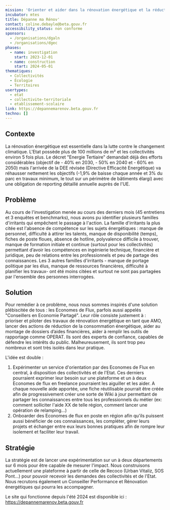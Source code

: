 ```yaml
---
mission: 'Orienter et aider dans la rénovation énergétique et la réduction de la consommation des bâtiments publics '
incubator: mtes
title: Dépanne ma Rénov'
contact: coline.debayle@beta.gouv.fr
accessibility_status: non conforme
sponsors:
  - /organisations/dgaln
  - /organisations/dgec
phases:
  - name: investigation
    start: 2023-12-01
  - name: construction
    start: 2024-05-01
thematiques:
  - Collectivités
  - Écologie
  - Territoires
usertypes:
  - etat
  - collectivite-territoriale
  - etablissement-scolaire
link: https://depannemarenov.beta.gouv.fr
techno: []
---
```

## Contexte
La rénovation énergétique est essentielle dans la lutte contre le changement climatique. L'Etat possède plus de 100 millions de m² et les collectivités environ 5 fois plus. Le décret "Energie Tertiaire" demandait déjà des efforts considérables (objectif de - 40% en 2030, - 50% en 2040 et - 60% en 2050) mais l'arrivée de la DEE révisée (Directive Efficacité Energétique) va réhausser nettement les objectifs (-1,9% de baisse chaque année et 3% du parc en travaux minimum, le tout sur un périmètre de bâtiments élargi) avec une obligation de reporting détaillé annuelle auprès de l'UE. 


## Problème

Au cours de l'investigation menée au cours des derniers mois (45 entretiens et 3 enquêtes et benchmarks), nous avons pu identifier plusieurs familles d'irritants qui empêchent le passage à l'action. La famille d'irritants la plus citée est l'absence de compétence sur les sujets énergétiques : manque de personnel, difficulté à attirer les talents, manque de disponibilité (temps), fiches de poste floues, absence de hotline, polyvalence difficile à trouver, manque de formation initiale et continue (surtout pour les collectivités) permettant d’avoir les compétences en ingénierie technique, financière et juridique, peu de relations entre les professionnels et peu de partage des connaissances. Les 3 autres familles d'irritants - manque de portage politique par les élus, manque de ressources financières, difficulté à planifier les travaux- ont été moins citées et surtout ne sont pas partagées par l'ensemble des personnes interrogées.

## Solution

Pour remédier à ce problème, nous nous sommes inspirés d'une solution plébiscitée de tous : les Economes de Flux, parfois aussi appelés "Conseillers en Economie Partagé". Leur rôle consiste justement à  : prioriser et piloter des travaux de rénovation énergétique en tant que AMO, lancer des actions de réduction de la consommation énergétique, aider au montage de dossiers d’aides financières,  aider à remplir les outils de rapportage comme OPERAT. Ils sont des experts de confiance, capables de défendre les intérêts du public. Malheureusement, ils sont trop peu nombreux et sont très isolés dans leur pratique.

L'idée est double :
1. Expérimenter un service d'orientation par des Economes de Flux en central, à disposition des collectivités et de l'Etat. Ces derniers pourraient exprimer leur besoin sur une plateforme et un à deux Economes de flux en freelance pourraient les aiguiller et les aider. A chaque nouvelle aide apportée, une fiche réutilisable pourrait être créée afin de progressivement créer une sorte de Wiki à jour permettant de partager les connaissances entre tous les professionnels du métier (ex: comment solliciter l'aide XX de telle région, comment lancer une opération de relamping...)
2. Onboarder des Economes de flux en poste en région afin qu'ils puissent aussi bénéficier de ces connaissances, les compléter, gérer leurs projets et échanger entre eux leurs bonnes pratiques afin de rompre leur isolement et faciliter leur travail.

## Stratégie

La stratégie est de lancer une expérimentation sur un à deux départements sur 6 mois pour être capable de mesurer l'impact. Nous construisons actuellement une plateforme à partir de celle de Recoco (Urban Vitaliz, SOS Pont...) pour pouvoir recevoir les demandes des collectivités et de l'Etat. Nous recrutons également un Conseiller Performance et Rénovation énergétiques qui pourra les accompagner. 

Le site qui fonctionne depuis l'été 2024 est disponible ici : [https://depannemarenov.beta.gouv.fr ]()

